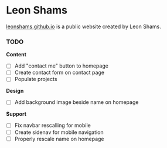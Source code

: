 # Leon Shams
<a href="https://leonshams.github.io/">leonshams.github.io</a> is a public website created by Leon Shams.

### TODO
**Content**
- [ ] Add "contact me" button to homepage
- [ ] Create contact form on contact page
- [ ] Populate projects

**Design**
- [ ] Add background image beside name on homepage

**Support**
- [ ] Fix navbar rescalling for mobile
- [ ] Create sidenav for mobile navigation
- [ ] Properly rescale name on homepage
